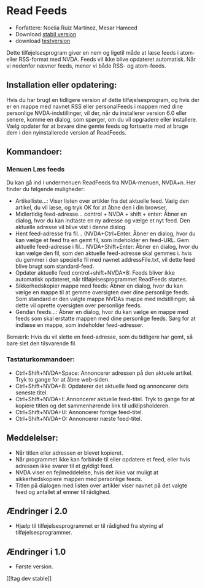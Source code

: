 # Read Feeds #

* Forfattere: Noelia Ruiz Martínez, Mesar Hameed
* Download [stabil version][2]
* download [testversion][1]

Dette tilføjelsesprogram giver en nem og ligetil måde at læse feeds i atom-
eller RSS-format med NVDA. Feeds vil ikke blive opdateret automatisk. Når vi
nedenfor nævner feeds, mener vi både RSS- og atom-feeds.

## Installation eller opdatering: ##

Hvis du har brugt en tidligere version af dette tilføjelsesprogram, og hvis
der er en mappe med navnet RSS eller personalFeeds i mappen med dine
personlige NVDA-indstillinger, vil der, når du installerer version 6.0 eller
senere, komme en dialog, som spørger, om du vil opgradere eller
installere. Vælg opdater for at bevare dine gemte feeds og fortsætte med at
bruge dem i den nyinstallerede version af ReadFeeds.

## Kommandoer: ##

### Menuen Læs feeds ###

Du kan gå ind i undermenuen ReadFeeds fra NVDA-menuen, NVDA+n. Her finder du
følgende muligheder:

- Artikelliste...: Viser listen over artikler fra det aktuelle feed. Vælg
den artikel, du vil læse, og tryk OK for at åbne den i din browser.
- Midlertidig feed-adresse... control + NVDA + shift + enter: Åbner en
dialog, hvor du kan indtaste en ny adresse og vælge et nyt feed. Den
aktuelle adresse vil blive vist i denne dialog.
- Hent feed-adresse fra fil... (NVDA+Ctrl+Enter. Åbner en dialog, hvor du
kan vælge et feed fra en gemt fil, som indeholder en feed-URL.
Gem aktuelle feed-adresse i fil... NVDA+Shift+Enter: Åbner en dialog, hvor
du kan vælge den fil, som den aktuelle feed-adresse skal gemmes i. hvis du
gemmer i den specielle fil med navnet addressFile.txt, vil dette feed blive
brugt som standard-feed.
- Opdater aktuelle feed control+shift+NVDA+8: Feeds bliver ikke automatisk
opdateret, når tilføjelsesprogrammet ReadFeeds startes.
- Sikkerhedskopier mappe med feeds: Åbner en dialog, hvor du kan vælge en
mappe til at gemme oversigten over dine personlige feeds. Som standard er
den valgte mappe NVDAs mappe med indstillinger, så dette vil oprette
oversigten over personlige feeds.
- Gendan feeds...: Åbner en dialog, hvor du kan vælge en mappe med feeds som
skal erstatte mappen med dine personlige feeds. Sørg for at indlæse en
mappe, som indeholder feed-adresser.

Bemærk: Hvis du vil slette en feed-adresse, som du tidligere har gemt, så
bare slet den tilsvarende fil.

### Tastaturkommandoer: ###

- Ctrl+Shift+NVDA+Space: Annoncerer adressen på den aktuele artikel. Tryk to
gange for at åbne web-siden.
- Ctrl+Shift+NVDA+8: Opdaterer det aktuelle feed og annoncerer dets seneste
titel.
- Ctrl+Shift+NVDA+I: Annoncerer aktuelle feed-titel. Tryk to gange for at
kopiere titlen og det sammenhørende link til udklipsholderen.
- Ctrl+Shift+NVDA+U: Annoncerer forrige feed-titel.
- Ctrl+Shift+NVDA+O: Annoncerer næste feed-titel.

## Meddelelser: ##

- Når titlen eller adressen er blevet kopieret.
- Når programmet ikke kan forbinde til eller opdatere et feed, eller hvis
adressen ikke svarer til et gyldigt feed.
- NVDA viser en fejlmeddelelse, hvis det ikke var muligt at
sikkerhedskopiere mappen med personlige feeds.
- Titlen på dialogen med listen over artikler viser navnet på det valgte
feed og antallet af emner til rådighed.

## Ændringer i 2.0 ##
*	 Hjælp til tilføjelsesprogrammet er til rådighed fra styring af
   tilføjelsesprogrammer.

## Ændringer i 1.0 ##
*	 Første version.

[[!tag dev stable]]

[1]: http://addons.nvda-project.org/files/get.php?file=rf-dev

[2]: http://addons.nvda-project.org/files/get.php?file=rf

